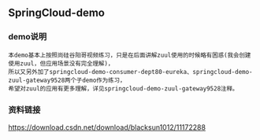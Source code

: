 ## SpringCloud-demo

### demo说明
    本demo基本上按照尚硅谷阳哥视频练习，只是在后面讲解zuul使用的时候略有困惑(我会创建使用zuul，但应用场景没有完全理解)，
    所以又另外加了springcloud-demo-consumer-dept80-eureka、springcloud-demo-zuul-gateway9528两个子demo作为练习，
    希望对zuul的应用有更多理解，详见springcloud-demo-zuul-gateway9528注释。
    
### 资料链接
https://download.csdn.net/download/blacksun1012/11172288
